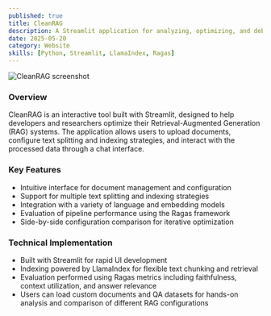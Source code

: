 ```yaml
---
published: true
title: CleanRAG
description: A Streamlit application for analyzing, optimizing, and debugging Retrieval-Augmented Generation (RAG) pipelines with configurable components and integrated evaluation.
date: 2025-05-20
category: Website
skills:	[Python, Streamlit, LlamaIndex, Ragas]
---
```


![CleanRAG screenshot](/images/portfolio/CleanRAG.png)

### Overview

CleanRAG is an interactive tool built with Streamlit, designed to help developers and researchers optimize their Retrieval-Augmented Generation (RAG) systems. The application allows users to upload documents, configure text splitting and indexing strategies, and interact with the processed data through a chat interface.

### Key Features

- Intuitive interface for document management and configuration
- Support for multiple text splitting and indexing strategies
- Integration with a variety of language and embedding models
- Evaluation of pipeline performance using the Ragas framework
- Side-by-side configuration comparison for iterative optimization

### Technical Implementation

- Built with Streamlit for rapid UI development
- Indexing powered by LlamaIndex for flexible text chunking and retrieval
- Evaluation performed using Ragas metrics including faithfulness, context utilization, and answer relevance
- Users can load custom documents and QA datasets for hands-on analysis and comparison of different RAG configurations
